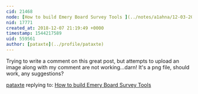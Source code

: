 ```yaml
---
cid: 21468
node: [How to build Emery Board Survey Tools ](../notes/a1ahna/12-03-2018/how-to-build-emery-board-survey-tools)
nid: 17771
created_at: 2018-12-07 21:19:49 +0000
timestamp: 1544217589
uid: 559561
author: [pataxte](../profile/pataxte)
---
```


Trying to write a comment on this great post, but attempts to upload an image along with my comment are not working...darn! It's a png file, should work, any suggestions?
 




[pataxte](../profile/pataxte) replying to: [How to build Emery Board Survey Tools ](../notes/a1ahna/12-03-2018/how-to-build-emery-board-survey-tools)

